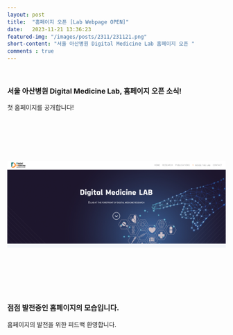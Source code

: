```yaml
---
layout: post
title:  "홈페이지 오픈 [Lab Webpage OPEN]"
date:   2023-11-21 13:36:23
featured-img: "/images/posts/2311/231121.png"
short-content: "서울 아산병원 Digital Medicine Lab 홈페이지 오픈 "
comments : true
---
```




<span class="image featured"><img src="/images/posts/2311/231121.png" alt=""></span>

### 서울 아산병원 Digital Medicine Lab, 홈페이지 오픈 소식!
첫 홈페이지를 공개합니다! 

<span class="image featured"><img src="/images/posts/2311/new_231121.PNG" alt="" style='height: 400px; object-fit: contain;'></span>

### 점점 발전중인 홈페이지의 모습입니다.  
홈페이지의 발전을 위한 피드백 환영합니다.  